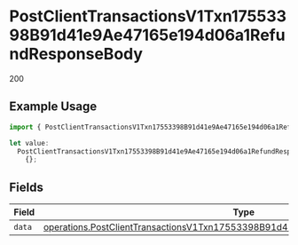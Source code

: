 # PostClientTransactionsV1Txn17553398B91d41e9Ae47165e194d06a1RefundResponseBody

200

## Example Usage

```typescript
import { PostClientTransactionsV1Txn17553398B91d41e9Ae47165e194d06a1RefundResponseBody } from "@dhaba/safepay-ts/models/operations";

let value:
  PostClientTransactionsV1Txn17553398B91d41e9Ae47165e194d06a1RefundResponseBody =
    {};
```

## Fields

| Field                                                                                                                                                                                | Type                                                                                                                                                                                 | Required                                                                                                                                                                             | Description                                                                                                                                                                          |
| ------------------------------------------------------------------------------------------------------------------------------------------------------------------------------------ | ------------------------------------------------------------------------------------------------------------------------------------------------------------------------------------ | ------------------------------------------------------------------------------------------------------------------------------------------------------------------------------------ | ------------------------------------------------------------------------------------------------------------------------------------------------------------------------------------ |
| `data`                                                                                                                                                                               | [operations.PostClientTransactionsV1Txn17553398B91d41e9Ae47165e194d06a1RefundData](../../models/operations/postclienttransactionsv1txn17553398b91d41e9ae47165e194d06a1refunddata.md) | :heavy_minus_sign:                                                                                                                                                                   | N/A                                                                                                                                                                                  |